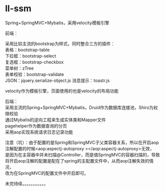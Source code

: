 # ll-ssm
Spring+SpringMVC+Mybatis，采用velocity模板引擎

前端：

采用比较主流的bootstrap为样式，同时整合三方的插件：  
表格：bootstrap-table  
下拉框：bootstrap-select  
复选框：bootstrap-checkbox  
菜单树：zTree  
表单校验：bootstrap-validate  
JSON：jquery.serialize-object.js
消息提示：toastr.js

velocity作为模板引擎，页面使用的也是velocity的布局功能

后端：  
采用主流的Spring+SpringMVC+Mybatis，Druid作为数据库连接池，Shiro为权限校验  
通过Mybatis的逆向工程来生成实体类和Mapper文件  
pagehelper作为数据查询的分页  
采用aop实现系统请求日志记录功能





注意（坑）：由于配置的是Spring和SpringMVC子父类容器关系，所以在开启aop注解配置的时候<aop:aspectj-autoproxy ></aop:aspectj-autoproxy>无效，  
是因为在主容器中并未扫描@Controller，而是值SpringMVC的容器扫描的，导致将开启aop注解的配置是配在了spring的主配置文件中，从而aop注解失效的情况，  
改为在SpringMVC的配置文件中开启即可。









未完待续。。。。。。。。。。。
